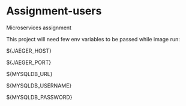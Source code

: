 # Assignment-users
Microservices assignment

This project will need few env variables to be passed while image run:

${JAEGER_HOST} 

${JAEGER_PORT}

${MYSQLDB_URL}

${MYSQLDB_USERNAME}

${MYSQLDB_PASSWORD}
